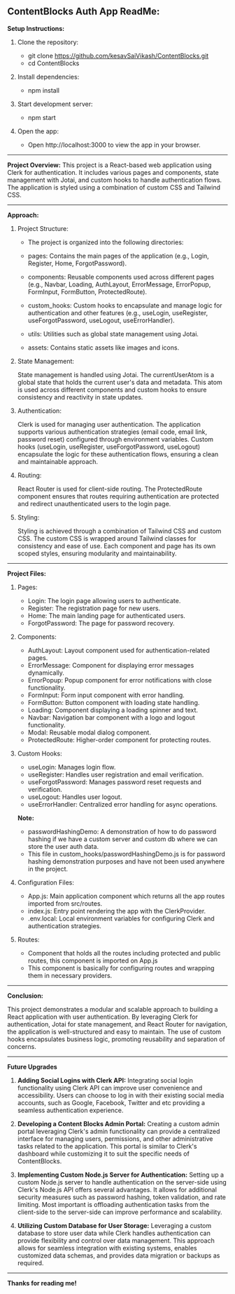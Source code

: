 ## ContentBlocks Auth App ReadMe:

**Setup Instructions:**

1. Clone the repository:

   - git clone https://github.com/kesavSaiVikash/ContentBlocks.git
   - cd ContentBlocks

2. Install dependencies:

   - npm install

3. Start development server:

   - npm start

4. Open the app:

   - Open http://localhost:3000 to view the app in your browser.

---

**Project Overview:**
This project is a React-based web application using Clerk for authentication. It includes various pages and components, state management with Jotai, and custom hooks to handle authentication flows. The application is styled using a combination of custom CSS and Tailwind CSS.

---

**Approach:**

1. Project Structure:

   - The project is organized into the following directories:

   - pages: Contains the main pages of the application (e.g., Login, Register, Home, ForgotPassword).
   - components: Reusable components used across different pages (e.g., Navbar, Loading, AuthLayout, ErrorMessage, ErrorPopup, FormInput, FormButton, ProtectedRoute).
   - custom_hooks: Custom hooks to encapsulate and manage logic for authentication and other features (e.g., useLogin, useRegister, useForgotPassword, useLogout, useErrorHandler).
   - utils: Utilities such as global state management using Jotai.
   - assets: Contains static assets like images and icons.

2. State Management:

   State management is handled using Jotai. The currentUserAtom is a global state that holds the current user's data and metadata. This atom is used across different components and custom hooks to ensure consistency and reactivity in state updates.

3. Authentication:

   Clerk is used for managing user authentication. The application supports various authentication strategies (email code, email link, password reset) configured through environment variables. Custom hooks (useLogin, useRegister, useForgotPassword, useLogout) encapsulate the logic for these authentication flows, ensuring a clean and maintainable approach.

4. Routing:

   React Router is used for client-side routing. The ProtectedRoute component ensures that routes requiring authentication are protected and redirect unauthenticated users to the login page.

5. Styling:

   Styling is achieved through a combination of Tailwind CSS and custom CSS. The custom CSS is wrapped around Tailwind classes for consistency and ease of use. Each component and page has its own scoped styles, ensuring modularity and maintainability.

---

**Project Files:**

1. Pages:

   - Login: The login page allowing users to authenticate.
   - Register: The registration page for new users.
   - Home: The main landing page for authenticated users.
   - ForgotPassword: The page for password recovery.

2. Components:

   - AuthLayout: Layout component used for authentication-related pages.
   - ErrorMessage: Component for displaying error messages dynamically.
   - ErrorPopup: Popup component for error notifications with close functionality.
   - FormInput: Form input component with error handling.
   - FormButton: Button component with loading state handling.
   - Loading: Component displaying a loading spinner and text.
   - Navbar: Navigation bar component with a logo and logout functionality.
   - Modal: Reusable modal dialog component.
   - ProtectedRoute: Higher-order component for protecting routes.

3. Custom Hooks:

   - useLogin: Manages login flow.
   - useRegister: Handles user registration and email verification.
   - useForgotPassword: Manages password reset requests and verification.
   - useLogout: Handles user logout.
   - useErrorHandler: Centralized error handling for async operations.

   **Note:**

   - passwordHashingDemo: A demonstration of how to do password hashing if we have a custom server and custom db where we can store the user auth data.
   - This file in custom_hooks/passwordHashingDemo.js is for password hashing demonstration purposes and have not been used anywhere in the project.

4. Configuration Files:

   - App.js: Main application component which returns all the app routes imported from src/routes.
   - index.js: Entry point rendering the app with the ClerkProvider.
   - .env.local: Local environment variables for configuring Clerk and authentication strategies.

5. Routes:

   - Component that holds all the routes including protected and public routes, this component is imported on App.js
   - This component is basically for configuring routes and wrapping them in necessary providers.

---

**Conclusion:**

This project demonstrates a modular and scalable approach to building a React application with user authentication.
By leveraging Clerk for authentication, Jotai for state management, and React Router for navigation, the application is well-structured and easy to maintain. The use of custom hooks encapsulates business logic, promoting reusability and separation of concerns.

---

**Future Upgrades**

1. **Adding Social Logins with Clerk API:**
   Integrating social login functionality using Clerk API can improve user convenience and accessibility. Users can choose to log in with their existing social media accounts, such as Google, Facebook, Twitter and etc providing a seamless authentication experience.

2. **Developing a Content Blocks Admin Portal:**
   Creating a custom admin portal leveraging Clerk's admin functionality can provide a centralized interface for managing users, permissions, and other administrative tasks related to the application. This portal is similar to Clerk's dashboard while customizing it to suit the specific needs of ContentBlocks.

3. **Implementing Custom Node.js Server for Authentication:**
   Setting up a custom Node.js server to handle authentication on the server-side using Clerk's Node.js API offers several advantages. It allows for additional security measures such as password hashing, token validation, and rate limiting. Most important is offloading authentication tasks from the client-side to the server-side can improve performance and scalability.

4. **Utilizing Custom Database for User Storage:**
   Leveraging a custom database to store user data while Clerk handles authentication can provide flexibility and control over data management. This approach allows for seamless integration with existing systems, enables customized data schemas, and provides data migration or backups as required.

---

**Thanks for reading me!**
